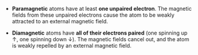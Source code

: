 - **Paramagnetic** atoms have at least **one unpaired electron**. The magnetic fields from these unpaired electrons cause the atom to be weakly attracted to an external magnetic field.
    
- **Diamagnetic** atoms have **all of their electrons paired** (one spinning up ↑, one spinning down ↓). The magnetic fields cancel out, and the atom is weakly repelled by an external magnetic field.